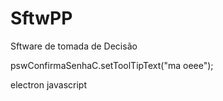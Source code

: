 # SftwPP
Sftware de tomada de Decisão 

pswConfirmaSenhaC.setToolTipText("ma oeee");

electron javascript 
